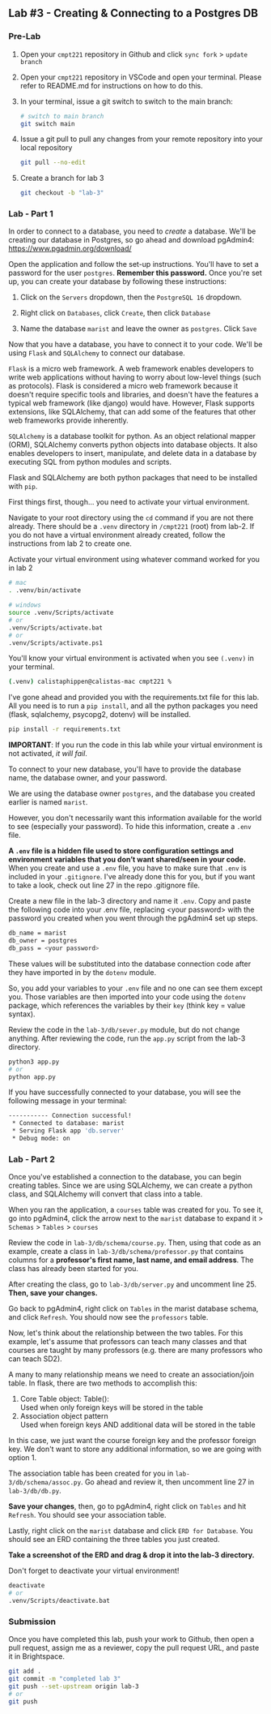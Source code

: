 ## Lab #3 - Creating & Connecting to a Postgres DB
### Pre-Lab
1. Open your `cmpt221` repository in Github and click `sync fork` > `update branch`

2. Open your `cmpt221` repository in VSCode and open your terminal. Please refer to README.md for instructions on how to do this. 
3. In your terminal, issue a git switch to switch to the main branch:
    ```bash
    # switch to main branch
    git switch main
    ```
4. Issue a git pull to pull any changes from your remote repository into your local repository
    ```bash
    git pull --no-edit
    ```
5. Create a branch for lab 3
    ```bash
    git checkout -b "lab-3" 
    ```

### Lab - Part 1
In order to connect to a database, you need to _create_ a database. We'll be creating our database in Postgres, so go ahead and download pgAdmin4: https://www.pgadmin.org/download/

Open the application and follow the set-up instructions. You'll have to set a password for the user `postgres`. **Remember this password.** Once you're set up, you can create your database by following these instructions:

1. Click on the `Servers` dropdown, then the `PostgreSQL 16` dropdown.

2. Right click on `Databases`, click `Create`, then click `Database`

3. Name the database `marist` and leave the owner as `postgres`. Click `Save`

Now that you have a database, you have to connect it to your code. We'll be using `Flask` and `SQLAlchemy` to connect our database. 

`Flask` is a micro web framework. A web framework enables developers to write web applications without having to worry about low-level things (such as protocols). Flask is considered a micro web framework because it doesn't require specific tools and libraries, and doesn't have the features a typical web framework (like django) would have. However, Flask supports extensions, like SQLAlchemy, that can add some of the features that other web frameworks provide inherently.

`SQLAlchemy` is a database toolkit for python. As an object relational mapper (ORM), SQLAlchemy converts python objects into database objects. It also enables developers to insert, manipulate, and delete data in a database by executing SQL from python modules and scripts.

Flask and SQLAlchemy are both python packages that need to be installed with `pip`.

First things first, though... you need to activate your virtual environment.

Navigate to your root directory using the `cd` command if you are not there already. There should be a `.venv` directory in `/cmpt221` (root) from lab-2. If you do not have a virtual environment already created, follow the instructions from lab 2 to create one.

Activate your virtual environment using whatever command worked for you in lab 2 
```bash
# mac
. .venv/bin/activate

# windows
source .venv/Scripts/activate
# or 
.venv/Scripts/activate.bat
# or 
.venv/Scripts/activate.ps1
```

You'll know your virtual environment is activated when you see `(.venv)` in your terminal.
```bash
(.venv) calistaphippen@calistas-mac cmpt221 %
```

I've gone ahead and provided you with the requirements.txt file for this lab. All you need is to run a `pip install`, and all the python packages you need (flask, sqlalchemy, psycopg2, dotenv) will be installed.

```bash
pip install -r requirements.txt
```

**IMPORTANT**: If you run the code in this lab while your virtual environment is not activated, _it will fail_.

To connect to your new database, you'll have to provide the database name, the database owner, and your password. 

We are using the database owner `postgres`, and the database you created earlier is named `marist`.

However, you don't necessarily want this information available for the world to see (especially your password). To hide this information, create a `.env` file.

**A `.env` file is a hidden file used to store configuration settings and environment variables that you don’t want shared/seen in your code.** When you create and use a `.env` file, you have to make sure that `.env` is included in your `.gitignore`. I've already done this for you, but if you want to take a look, check out line 27 in the repo .gitignore file.

Create a new file in the lab-3 directory and name it `.env`. Copy and paste the following code into your .env file, replacing \<your password> with the password you created when you went through the pgAdmin4 set up steps.

```bash
db_name = marist
db_owner = postgres
db_pass = <your password>
```
These values will be substituted into the database connection code after they have imported in by the `dotenv` module.

So, you add your variables to your `.env` file and no one can see them except you. Those variables are then imported into your code using the `dotenv` package, which references the variables by their `key` (think key = value syntax).

Review the code in the `lab-3/db/sever.py` module, but do not change anything. After reviewing the code, run the `app.py` script from the lab-3 directory.  

```bash
python3 app.py
# or
python app.py
```

If you have successfully connected to your database, you will see the following message in your terminal:
```bash
----------- Connection successful!
 * Connected to database: marist
 * Serving Flask app 'db.server'
 * Debug mode: on
``` 

### Lab - Part 2
Once you've established a connection to the database, you can begin creating tables. Since we are using SQLAlchemy, we can create a python class, and SQLAlchemy will convert that class into a table. 

When you ran the application, a `courses` table was created for you. To see it, go into pgAdmin4, click the arrow next to the `marist` database to expand it > `Schemas` > `Tables` > `courses`

Review the code in `lab-3/db/schema/course.py`. Then, using that code as an example, create a class in `lab-3/db/schema/professor.py` that contains columns for a **professor's first name, last name, and email address**. The class has already been started for you.

After creating the class, go to `lab-3/db/server.py` and uncomment line 25. **Then, save your changes.**

Go back to pgAdmin4, right click on `Tables` in the marist database schema, and click `Refresh`. You should now see the `professors` table.

Now, let's think about the relationship between the two tables. For this example, let's assume that professors can teach many classes and that courses are taught by many professors (e.g. there are many professors who can teach SD2).

A many to many relationship means we need to create an association/join table. In flask, there are two methods to accomplish this:
1. Core Table object: Table():  
    Used when only foreign keys will be stored in the table  
2. Association object pattern  
    Used when foreign keys AND additional data will be stored in the table

In this case, we just want the course foreign key and the professor foreign key. We don't want to store any additional information, so we are going with option 1.

The association table has been created for you in `lab-3/db/schema/assoc.py`. Go ahead and review it, then uncomment line 27 in `lab-3/db/db.py`. 

**Save your changes**, then, go to pgAdmin4, right click on `Tables` and hit `Refresh`. You should see your association table.

Lastly, right click on the `marist` database and click `ERD for Database`. You should see an ERD containing the three tables you just created.

**Take a screenshot of the ERD and drag & drop it into the lab-3 directory.**

Don't forget to deactivate your virtual environment!
```bash
deactivate
# or
.venv/Scripts/deactivate.bat
```

### Submission
Once you have completed this lab, push your work to Github, then open a pull request, assign me as a reviewer, copy the pull request URL, and paste it in Brightspace.

```bash
git add .
git commit -m "completed lab 3"
git push --set-upstream origin lab-3
# or
git push
```